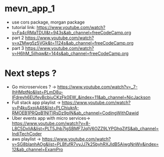 # mevn_app_1

* use cors package, morgan package
* tutorial link: https://www.youtube.com/watch?v=Fa4cRMaTDUI&t=943s&ab_channel=freeCodeCamp.org
* part 2 https://www.youtube.com/watch?v=xZMwg5z5VGk&t=1124s&ab_channel=freeCodeCamp.org
* part 3 https://www.youtube.com/watch?v=H6hM_5ilhqw&t=144s&ab_channel=freeCodeCamp.org


# Next steps  ?
* Go microservices ? -> https://www.youtube.com/watch?v=_7-IhHMptNo&list=PLmD8u-IFdreyh6EUfevBcbiuCKzFk0EW_&index=11&ab_channel=NicJackson
* Full stack app playlist -> https://www.youtube.com/watch?v=P4kuSxpjA48&list=PLChiukrA-RMOEB1PRQqB1NITIRsDz9pIN&ab_channel=CodingWithDawid
* Uber events app with micro services-> https://www.youtube.com/watch?v=8-L8C5DxIiA&list=PLT5Jhb7lgSBMF7JqIV6OZZ9LYPGhqZjfS&ab_channel=IndiTechCoder
* aws playlist -> https://www.youtube.com/watch?v=SG8blanhAOg&list=PLBfufR7vyJJ7k25byhRXJldB5AiwgNnWv&index=12&ab_channel=ExamPro
